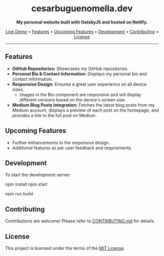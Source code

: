 <h1 align="center">cesarbuguenomella.dev</h1>

<p align="center">
  <strong>My personal website built with GatsbyJS and hosted on Netlify.</strong>
</p>

<p align="center">
  <a href="https://cesarbuguenomella.dev">Live Demo</a> •
  <a href="#features">Features</a> •
  <a href="#upcoming-features">Upcoming Features</a> •
  <a href="#development">Development</a> •
  <a href="#contributing">Contributing</a> •
  <a href="#license">License</a>
</p>

---

## Features

- **GitHub Repositories:** Showcases my GitHub repositories.
- **Personal Bio & Contact Information:** Displays my personal bio and contact information.
- **Responsive Design:** Ensures a great user experience on all device sizes.
  - Images in the Bio component are responsive and will display different versions based on the device's screen size.
- **Medium Blog Posts Integration:** Fetches the latest blog posts from my Medium account, displays a preview of each post on the homepage, and provides a link to the full post on Medium.

## Upcoming Features

- Further enhancements to the responsive design.
- Additional features as per user feedback and requirements.

## Development

To start the development server:

npm install
npm start

npm run build

## Contributing

Contributions are welcome! Please refer to [CONTRIBUTING.md](CONTRIBUTING.md) for details.

## License

This project is licensed under the terms of the [MIT License](LICENSE).

